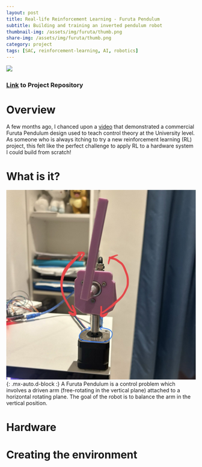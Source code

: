 ```yaml
---
layout: post
title: Real-life Reinforcement Learning - Furuta Pendulum
subtitle: Building and training an inverted pendulum robot
thumbnail-img: /assets/img/furuta/thumb.png
share-img: /assets/img/furuta/thumb.png
category: project
tags: [SAC, reinforcement-learning, AI, robotics]
---
```


![](/assets/img/furuta/robot.gif)

### [Link](https://github.com/energy-in-joles/Inverted-Pendulum-Robot) to Project Repository ###

# Overview
A few months ago, I chanced upon a [video](https://vt.tiktok.com/ZS2BTrx5T/) that demonstrated a commercial Furuta Pendulum design used to teach control theory at the University level. As someone who is always itching to try a new reinforcement learning (RL) project, this felt like the perfect challenge to apply RL to a hardware system I could build from scratch!
<!-- begin_excerpt -->
# What is it?
![explain](/assets/img/furuta/explain.jpg){: .mx-auto.d-block :}
A Furuta Pendulum is a control problem which involves a driven arm (free-rotating in the vertical plane) attached to a horizontal rotating plane. The goal of the robot is to balance the arm in the vertical position.
<!-- end_excerpt -->

# Hardware

# Creating the environment

